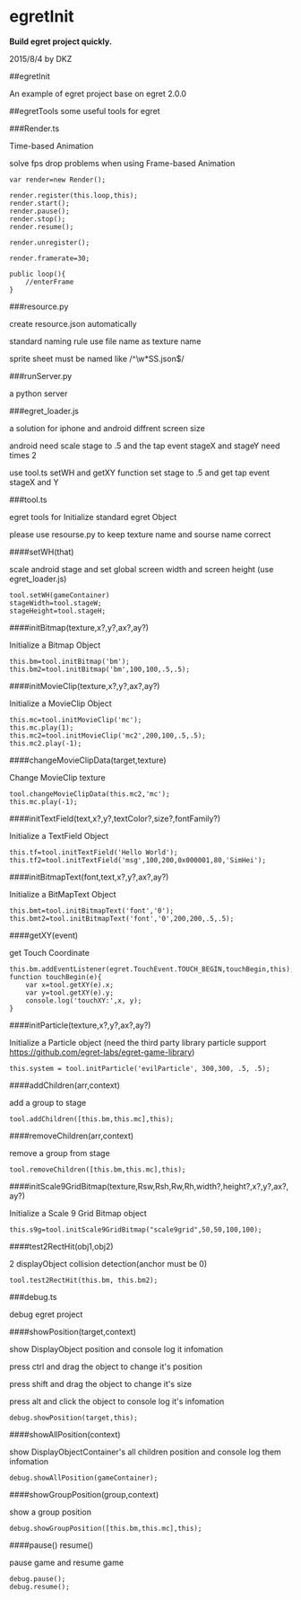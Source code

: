# egretInit

**Build egret project quickly.**

2015/8/4 by DKZ



##egretInit

An example of egret project base on egret 2.0.0

##egretTools
some useful tools for egret 

###Render.ts

Time-based Animation

solve fps drop problems when using Frame-based Animation

```
var render=new Render();

render.register(this.loop,this);
render.start();
render.pause();
render.stop();
render.resume();

render.unregister();

render.framerate=30;

public loop(){
	//enterFrame
}
```


###resource.py

create resource.json automatically

standard naming rule use file name as texture name

sprite sheet must be named like /^\w*SS.json$/

###runServer.py

a python server

###egret_loader.js

a solution for iphone and android diffrent screen size

android need scale stage to .5 and the tap event stageX and stageY need times 2

use tool.ts setWH and getXY function set stage to .5 and get tap event stageX and Y

###tool.ts

egret tools for Initialize standard egret Object

please use resourse.py to keep texture name and sourse name correct

####setWH(that)

scale android stage and set global screen width and screen height (use egret_loader.js)

```
tool.setWH(gameContainer)
stageWidth=tool.stageW;
stageHeight=tool.stageH;
```

####initBitmap(texture,x?,y?,ax?,ay?)

Initialize a Bitmap Object

```
this.bm=tool.initBitmap('bm');
this.bm2=tool.initBitmap('bm',100,100,.5,.5);
```

####initMovieClip(texture,x?,y?,ax?,ay?)

Initialize a MovieClip Object

```
this.mc=tool.initMovieClip('mc');
this.mc.play(1);
this.mc2=tool.initMovieClip('mc2',200,100,.5,.5);
this.mc2.play(-1);
```

####changeMovieClipData(target,texture)

Change MovieClip texture

```
tool.changeMovieClipData(this.mc2,'mc');
this.mc.play(-1);
```

####initTextField(text,x?,y?,textColor?,size?,fontFamily?)

Initialize a TextField Object

```
this.tf=tool.initTextField('Hello World');
this.tf2=tool.initTextField('msg',100,200,0x000001,80,'SimHei');
```

####initBitmapText(font,text,x?,y?,ax?,ay?)

Initialize a BitMapText Object

```
this.bmt=tool.initBitmapText('font','0');
this.bmt2=tool.initBitmapText('font','0',200,200,.5,.5);
```

####getXY(event)

get Touch Coordinate

```
this.bm.addEventListener(egret.TouchEvent.TOUCH_BEGIN,touchBegin,this);
function touchBegin(e){
	var x=tool.getXY(e).x;
	var y=tool.getXY(e).y;
	console.log('touchXY:',x, y);
}

```

####initParticle(texture,x?,y?,ax?,ay?)

Initialize a Particle object (need the third party library particle support <https://github.com/egret-labs/egret-game-library>)

```
this.system = tool.initParticle('evilParticle', 300,300, .5, .5);
```

####addChildren(arr,context)

add a group to stage

```
tool.addChildren([this.bm,this.mc],this);
```

####removeChildren(arr,context)

remove a group from stage

```
tool.removeChildren([this.bm,this.mc],this);
```

####initScale9GridBitmap(texture,Rsw,Rsh,Rw,Rh,width?,height?,x?,y?,ax?,ay?)

Initialize a Scale 9 Grid Bitmap object

```
this.s9g=tool.initScale9GridBitmap("scale9grid",50,50,100,100);
```

####test2RectHit(obj1,obj2)

2 displayObject collision detection(anchor must be 0)

```
tool.test2RectHit(this.bm, this.bm2);
```


###debug.ts

debug egret project

####showPosition(target,context)

show DisplayObject position and console log it infomation

press ctrl and drag the object to change it's position

press shift and drag the object to change it's size

press alt and click the object to console log it's infomation

```
debug.showPosition(target,this);
```

####showAllPosition(context)

show DisplayObjectContainer's all children position and console log them infomation

```
debug.showAllPosition(gameContainer);
```

####showGroupPosition(group,context)

show a group position

```
debug.showGroupPosition([this.bm,this.mc],this);
```

####pause() resume()

pause game and resume game

```
debug.pause();
debug.resume();
```









